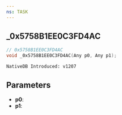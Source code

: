 ```yaml
---
ns: TASK
---
```

## _0x5758B1EE0C3FD4AC

```c
// 0x5758B1EE0C3FD4AC
void _0x5758B1EE0C3FD4AC(Any p0, Any p1);
```

```
NativeDB Introduced: v1207
```

## Parameters
* **p0**:
* **p1**:

